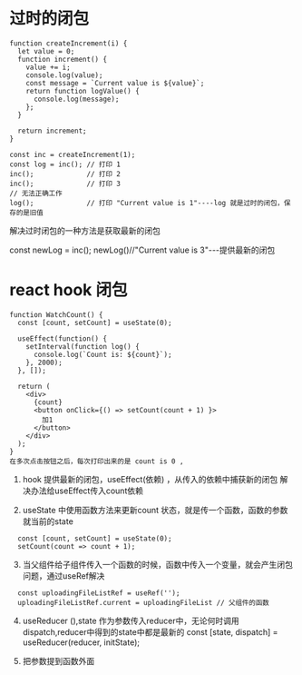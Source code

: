 # 过时的闭包
```
function createIncrement(i) {
  let value = 0;
  function increment() {
    value += i;
    console.log(value);
    const message = `Current value is ${value}`;
    return function logValue() {
      console.log(message);
    };
  }
  
  return increment;
}

const inc = createIncrement(1);
const log = inc(); // 打印 1
inc();             // 打印 2
inc();             // 打印 3
// 无法正确工作
log();             // 打印 "Current value is 1"----log 就是过时的闭包，保存的是旧值
```
解决过时闭包的一种方法是获取最新的闭包

const newLog = inc();
newLog()//"Current value is 3"---提供最新的闭包

# react hook 闭包

```
function WatchCount() {
  const [count, setCount] = useState(0);

  useEffect(function() {
    setInterval(function log() {
      console.log(`Count is: ${count}`);
    }, 2000);
  }, []);

  return (
    <div>
      {count}
      <button onClick={() => setCount(count + 1) }>
        加1
      </button>
    </div>
  );
}
在多次点击按钮之后，每次打印出来的是 count is 0 ,

```

1. hook 提供最新的闭包，useEffect(依赖) ，从传入的依赖中捕获新的闭包
解决办法给useEffect传入count依赖

2. useState 中使用函数方法来更新count 状态，就是传一个函数，函数的参数就当前的state
```
  const [count, setCount] = useState(0);
  setCount(count => count + 1); 
```
3. 当父组件给子组件传入一个函数的时候，函数中传入一个变量，就会产生闭包问题，通过useRef解决
```
  const uploadingFileListRef = useRef('');
  uploadingFileListRef.current = uploadingFileList // 父组件的函数
```
4. useReducer (),state 作为参数传入reducer中，无论何时调用dispatch,reducer中得到的state中都是最新的
  const [state, dispatch] = useReducer(reducer, initState);

4. 把参数提到函数外面